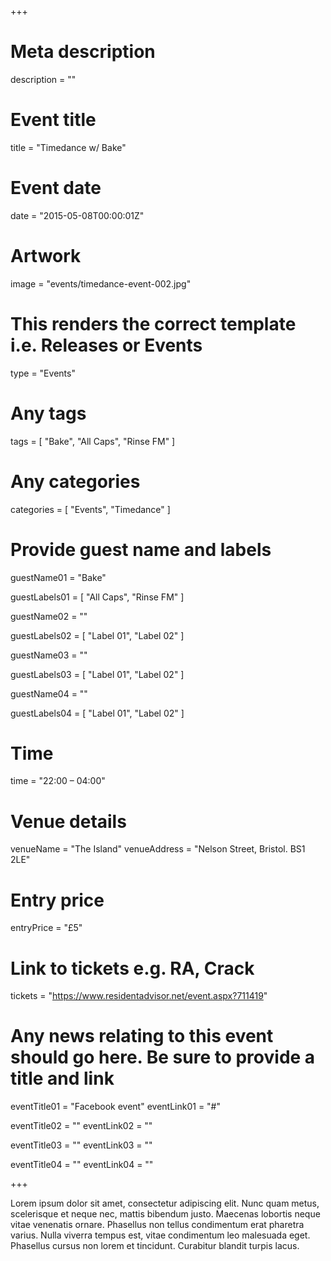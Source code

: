 +++

# Meta description
description = ""

# Event title
title = "Timedance w/ Bake"

# Event date
date = "2015-05-08T00:00:01Z"

# Artwork
image = "events/timedance-event-002.jpg"

# This renders the correct template i.e. Releases or Events
type = "Events"

# Any tags
tags = [ 
	"Bake", 
	"All Caps",
	"Rinse FM" 
]

# Any categories
categories = [
  "Events",
  "Timedance"
]

# Provide guest name and labels
guestName01 = "Bake"

guestLabels01 = [
	"All Caps",
	"Rinse FM"
]

guestName02 = ""

guestLabels02 = [
	"Label 01",
	"Label 02"
]

guestName03 = ""

guestLabels03 = [
	"Label 01",
	"Label 02"
]

guestName04 = ""

guestLabels04 = [
	"Label 01",
	"Label 02"
]

# Time
time = "22:00 – 04:00"

# Venue details
venueName = "The Island"
venueAddress = "Nelson Street, Bristol. BS1 2LE"

# Entry price
entryPrice = "£5"

# Link to tickets e.g. RA, Crack 
tickets = "https://www.residentadvisor.net/event.aspx?711419"

# Any news relating to this event should go here. Be sure to provide a title and link
eventTitle01 = "Facebook event"
eventLink01 = "#"

eventTitle02 = ""
eventLink02 = ""

eventTitle03 = ""
eventLink03 = ""

eventTitle04 = ""
eventLink04 = ""


+++

<!-- Provide a summary/statement below -->
Lorem ipsum dolor sit amet, consectetur adipiscing elit. Nunc quam metus, scelerisque et neque nec, mattis bibendum justo. Maecenas lobortis neque vitae venenatis ornare. Phasellus non tellus condimentum erat pharetra varius. Nulla viverra tempus est, vitae condimentum leo malesuada eget. Phasellus cursus non lorem et tincidunt. Curabitur blandit turpis lacus.